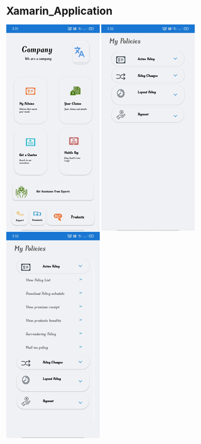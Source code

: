 # Xamarin_Application
<img src="https://github.com/vnth124/Xamarin_Application/blob/master/images/1.jpg" width="250" height="550" />  <img src="https://github.com/vnth124/Xamarin_Application/blob/master/images/2.jpg" width="250" height="550" />  <img src="https://github.com/vnth124/Xamarin_Application/blob/master/images/3.jpg" width="250" height="550" />
